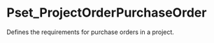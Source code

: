 # Pset_ProjectOrderPurchaseOrder

Defines the requirements for purchase orders in a project.<!-- end of definition -->
